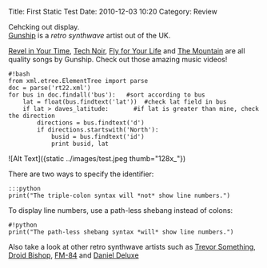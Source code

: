 Title: First Static Test
Date: 2010-12-03 10:20
Category: Review

Cehcking out display.  
[Gunship](https://www.gunshipmusic.com/) is a *retro synthwave* artist out of the UK.

[Revel in Your Time](https://www.youtube.com/watch?v=uYRZV8dV10w), 
[Tech Noir](https://www.youtube.com/watch?v=-nC5TBv3sfU), 
[Fly for Your Life](https://www.youtube.com/watch?v=Jv1ZN8c4_Gs) 
and 
[The Mountain](https://www.youtube.com/watch?v=-HYRTJr8EyA) 
are all quality songs by Gunship. Check out those amazing music videos!   
  
    #!bash
    from xml.etree.ElementTree import parse
    doc = parse('rt22.xml')
    for bus in doc.findall('bus'):   #sort according to bus
        lat = float(bus.findtext('lat'))  #check lat field in bus
        if lat > daves_latitude:       #if lat is greater than mine, check the direction
            directions = bus.findtext('d')
            if directions.startswith('North'):
                busid = bus.findtext('id')
                print busid, lat
  
  

![Alt Text]({static ../images/test.jpeg thumb="128x_"}) 

There are two ways to specify the identifier:

    :::python
    print("The triple-colon syntax will *not* show line numbers.")

To display line numbers, use a path-less shebang instead of colons:

    #!python
    print("The path-less shebang syntax *will* show line numbers.")
  


Also take a look at other retro synthwave artists such as
[Trevor Something](https://trevorsomething.bandcamp.com/), 
[Droid Bishop](https://droidbishop.bandcamp.com/),
[FM-84](https://fm84.bandcamp.com/)
and 
[Daniel Deluxe](https://danieldeluxe.bandcamp.com/)
